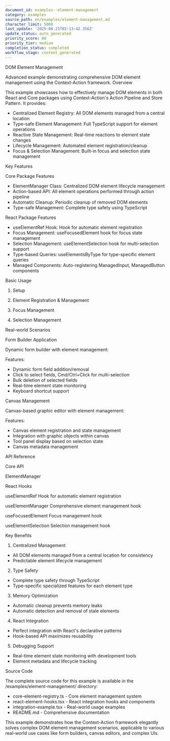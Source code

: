 ```yaml
---
document_id: examples--element-management
category: examples
source_path: en/examples/element-management.md
character_limit: 5000
last_update: '2025-08-21T02:13:42.356Z'
update_status: auto_generated
priority_score: 80
priority_tier: medium
completion_status: completed
workflow_stage: content_generated
---
```

DOM Element Management

Advanced example demonstrating comprehensive DOM element management using the Context-Action framework. Overview

This example showcases how to effectively manage DOM elements in both React and Core packages using Context-Action's Action Pipeline and Store Pattern. It provides:

- Centralized Element Registry: All DOM elements managed from a central location
- Type-safe Element Management: Full TypeScript support for element operations
- Reactive State Management: Real-time reactions to element state changes
- Lifecycle Management: Automated element registration/cleanup
- Focus & Selection Management: Built-in focus and selection state management

Key Features

Core Package Features
- ElementManager Class: Centralized DOM element lifecycle management
- Action-based API: All element operations performed through action pipeline
- Automatic Cleanup: Periodic cleanup of removed DOM elements
- Type-safe Management: Complete type safety using TypeScript

React Package Features
- useElementRef Hook: Hook for automatic element registration
- Focus Management: useFocusedElement hook for focus state management
- Selection Management: useElementSelection hook for multi-selection support
- Type-based Queries: useElementsByType for type-specific element queries
- Managed Components: Auto-registering ManagedInput, ManagedButton components

Basic Usage

1. Setup

2. Element Registration & Management

3. Focus Management

4. Selection Management

Real-world Scenarios

Form Builder Application

Dynamic form builder with element management:

Features:
- Dynamic form field addition/removal
- Click to select fields, Cmd/Ctrl+Click for multi-selection
- Bulk deletion of selected fields
- Real-time element state monitoring
- Keyboard shortcut support

Canvas Management

Canvas-based graphic editor with element management:

Features:
- Canvas element registration and state management
- Integration with graphic objects within canvas
- Tool panel display based on selection state
- Canvas metadata management

API Reference

Core API

ElementManager

React Hooks

useElementRef
Hook for automatic element registration

useElementManager
Comprehensive element management hook

useFocusedElement
Focus management hook

useElementSelection
Selection management hook

Key Benefits

1. Centralized Management
- All DOM elements managed from a central location for consistency
- Predictable element lifecycle management

2. Type Safety
- Complete type safety through TypeScript
- Type-specific specialized features for each element type

3. Memory Optimization
- Automatic cleanup prevents memory leaks
- Automatic detection and removal of stale elements

4. React Integration
- Perfect integration with React's declarative patterns
- Hook-based API maximizes reusability

5. Debugging Support
- Real-time element state monitoring with development tools
- Element metadata and lifecycle tracking

Source Code

The complete source code for this example is available in the /examples/element-management/ directory:

- core-element-registry.ts - Core element management system
- react-element-hooks.tsx - React integration hooks and components
- integration-example.tsx - Real-world usage examples
- README.md - Comprehensive documentation

This example demonstrates how the Context-Action framework elegantly solves complex DOM element management scenarios, applicable to various real-world use cases like form builders, canvas editors, and complex UIs.
